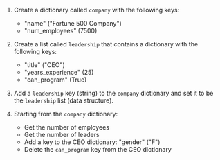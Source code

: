 1. Create a dictionary called `company` with the following keys:
    - "name" ("Fortune 500 Company")
    - "num_employees" (7500)

2. Create a list called `leadership` that contains a dictionary with the following keys:
    - "title" ("CEO")
    - "years_experience" (25)
    - "can_program" (True)

3. Add a `leadership` key (string) to the `company` dictionary and set it to be the `leadership` list (data structure).

4. Starting from the `company` dictionary:
    - Get the number of employees
    - Get the number of leaders
    - Add a key to the CEO dictionary: "gender" ("F")
    - Delete the `can_program` key from the CEO dictionary
